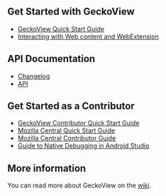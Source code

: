 ## Get Started with GeckoView

* [GeckoView Quick Start Guide][1]
* [Interacting with Web content and WebExtension][7]


## API Documentation

* [Changelog][2]
* [API](javadoc/mozilla-central/index.html)

## Get Started as a Contributor

* [GeckoView Contributor Quick Start Guide][3]
* [Mozilla Central Quick Start Guide][4]
* [Mozilla Central Contributor Guide][5]
* [Guide to Native Debugging in Android Studio][6]


## More information
You can read more about GeckoView on the [wiki](https://wiki.mozilla.org/Mobile/GeckoView).


[1]:docs/geckoview-quick-start.md
[2]:javadoc/mozilla-central/org/mozilla/geckoview/doc-files/CHANGELOG.md
[3]:tutorials/geckoview-quick-start.md
[4]:tutorials/mc-quick-start.md
[5]:tutorials/contributing-to-mc.md
[6]:tutorials/native-debugging.md
[7]:docs/web-extensions.md
